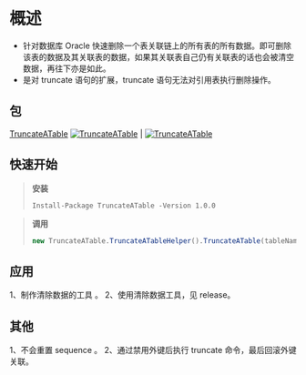 # 概述
- 针对数据库 Oracle 快速删除一个表关联链上的所有表的所有数据。即可删除该表的数据及其关联表的数据，如果其关联表自己仍有关联表的话也会被清空数据，再往下亦是如此。
- 是对 truncate 语句的扩展，truncate 语句无法对引用表执行删除操作。

## 包

[TruncateATable](https://www.nuget.org/packages/TruncateATable/)  [![TruncateATable](https://img.shields.io/nuget/vpre/TruncateATable.svg)](https://www.nuget.org/packages/TruncateATable/) | [![TruncateATable](https://img.shields.io/nuget/dt/TruncateATable.svg)](https://www.nuget.org/packages/TruncateATable/) 

## 快速开始

> **安装**
> 
> ``` nuget
> Install-Package TruncateATable -Version 1.0.0
> ```

> **调用**
> 
> ``` C#
> new TruncateATable.TruncateATableHelper().TruncateATable(tableName,connStr);
> ```

## 应用

1、制作清除数据的工具 。
2、使用清除数据工具，见 release。

## 其他

1、不会重置 sequence 。
2、通过禁用外键后执行 truncate 命令，最后回滚外键关联。
